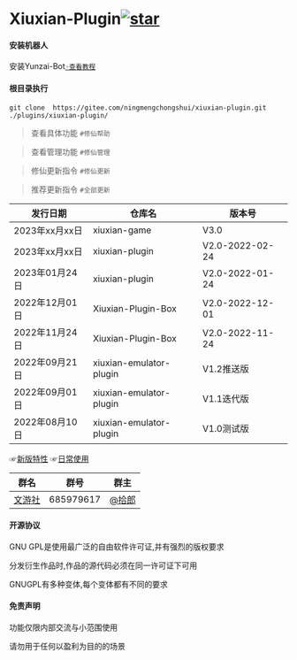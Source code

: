 # Xiuxian-Plugin<a  href='https://gitee.com/ningmengchongshui/xiuxian-plugin/stargazers'><img src='https://gitee.com/ningmengchongshui/xiuxian-plugin/badge/star.svg?theme=dark'  alt='star'></img></a>

#### 安装机器人

安装Yunzai-Bot[`☞查看教程`](https://gitee.com/Le-niao/Yunzai-Bot?_from=gitee_search)

#### 根目录执行      
```
git clone  https://gitee.com/ningmengchongshui/xiuxian-plugin.git ./plugins/xiuxian-plugin/   
```
>查看具体功能  `#修仙帮助`   

>查看管理功能  `#修仙管理`    

>修仙更新指令 `#修仙更新`  

>推荐更新指令 `#全部更新`

发行日期  | 仓库名  |  版本号 
------------- | -------------  | -------------   
| 2023年xx月xx日 | xiuxian-game | V3.0 |  
| 2023年xx月xx日 | xiuxian-plugin | V2.0-2022-02-24 |  
| 2023年01月24日 | xiuxian-plugin | V2.0-2022-01-24 |  
| 2022年12月01日 | Xiuxian-Plugin-Box | V2.0-2022-12-01 |
| 2022年11月24日 | Xiuxian-Plugin-Box | V2.0-2022-11-24 |
| 2022年09月21日 | xiuxian-emulator-plugin | V1.2推送版 |
| 2022年09月01日 | xiuxian-emulator-plugin | V1.1迭代版 |
| 2022年08月10日 | xiuxian-emulator-plugin | V1.0测试版  |

☞[新版特性](./development/mortal-cultivates-immortals/characteristic/README.md)
☞[日常使用](./development/mortal-cultivates-immortals/administrators/README.md)

群名  | 群号  |  群主 
------------- | -------------  | -------------   
| [文游社](https://afdian.net/a/ningmengchongshui) | 685979617 | [@拾郎](https://afdian.net/a/ningmengchongshui) |  

#### 开源协议

GNU GPL是使用最广泛的自由软件许可证,并有强烈的版权要求

分发衍生作品时,作品的源代码必须在同一许可证下可用

GNUGPL有多种变体,每个变体都有不同的要求

#### 免责声明

功能仅限内部交流与小范围使用

请勿用于任何以盈利为目的的场景